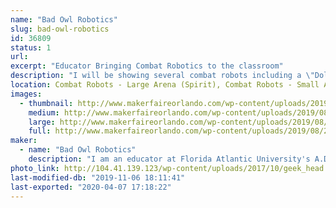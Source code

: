 ```yaml
---
name: "Bad Owl Robotics"
slug: bad-owl-robotics
id: 36809
status: 1
url: 
excerpt: "Educator Bringing Combat Robotics to the classroom"
description: "I will be showing several combat robots including a \"Dollar Tree\" Foam board robot that is being tested for use in the classroom."
location: Combat Robots - Large Arena (Spirit), Combat Robots - Small Arena (Spirit)
images:
  - thumbnail: http://www.makerfaireorlando.com/wp-content/uploads/2019/08/20171021_113626.jpg
    medium: http://www.makerfaireorlando.com/wp-content/uploads/2019/08/20171021_113626.jpg
    large: http://www.makerfaireorlando.com/wp-content/uploads/2019/08/20171021_113626.jpg
    full: http://www.makerfaireorlando.com/wp-content/uploads/2019/08/20171021_113626.jpg
maker:
  - name: "Bad Owl Robotics"
    description: "I am an educator at Florida Atlantic University's A.D. Henderson School working to bring low-cost combat robotics to the 6-12 grade levels in public school.  My daughters are makers and will be campaigning their own robot. "
photo_link: http://104.41.139.123/wp-content/uploads/2017/10/geek_head.png
last-modified-db: "2019-11-06 18:11:41"
last-exported: "2020-04-07 17:18:22"
---
```

